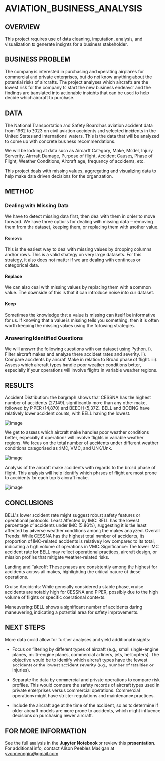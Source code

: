 # AVIATION_BUSINESS_ANALYSIS
## OVERVIEW
This project requires use of data cleaning, imputation, analysis, and visualization to generate insights for a business stakeholder. 
## BUSINESS PROBLEM
The company is interested in purchasing and operating airplanes for commercial and private enterprises, but do not know anything about the potential risks of aircrafts. The project analyses which aircrafts are the lowest risk for the company to start the new business endeavor and the findings are translated into actionable insights that can be used to help decide which aircraft to purchase.
## DATA
The National Transportation and Safety Board has aviation accident data from 1962 to 2023 on civil aviation accidents and selected incidents in the United States and international waters. This is the data that will be analyzed to come up with concrete business recommendations.

We will be looking at data such as Aircarft Category, Make, Model, Injury Serverity, Aircraft Damage, Purpose of flight, Accident Causes, Phase of Flight, Weather Conditions, Aircraft age, frequency of accidents, etc.

This project deals with missing values, aggregating and visualizing data to help make data driven decisions for the organization.
## METHOD
### Dealing with Missing Data
We have to detect missing data first, then deal with them in order to move forward. We have three options for dealing with missing data --removing them from the dataset, keeping them, or replacing them with another value.
#### Remove
This is the easiest way to deal with missing values by dropping columns and/or rows. This is a valid strategy on very large datasets. 
For this strategy, it also does not matter if we are dealing with continous or categorical data.
#### Replace
We can also deal with missing values by replacing them with a common value. The downside of this is that it can introduce noise into our dataset.
#### Keep
Sometimes the knowledge that a value is missing can itself be informative for us. If knowing that a value is missing tells you something, then it is often worth keeping the missing values using the following strategies.

### Answering Identified Questions
We will answer the following questions with our dataset using Python.
i). Filter aircraft makes and analyze there accident rates and severity.
ii). Compare accidents by aircraft Make in relation to Broad phase of flight.
iii). Assess which aircraft types handle poor weather conditions better, especially if your operations will involve flights in variable weather regions.
    
## RESULTS
Accident Distribution: the bargraph shows that CESSNA has the highest number of accidents (27,149), significantly more than any other make, followed by PIPER (14,870) and BEECH (5,372). BELL and BOEING have relatively lower accident counts, with BELL having the lowest.

![image](https://github.com/user-attachments/assets/35393033-9012-42c7-a096-03c8bdfa8092)

We get to assess which aircraft make handles poor weather conditions better, especially if operations will involve flights in variable weather regions. We focus on the total number of accidents under different weather conditions categorised as :IMC, VMC, and UNK/Unk. 

![image](https://github.com/user-attachments/assets/893b8669-62ce-43f0-a30f-28a2639e09d6)

Analysis of the aircraft make accidents with regards to the broad phase of flight. This analysis will help identify which phases of flight are most prone to accidents for each top 5 aircraft make.

![image](https://github.com/user-attachments/assets/7fa623bd-412f-4431-9206-d8cfbc0d0277)

## CONCLUSIONS
BELL's lower accident rate might suggest robust safety features or operational protocols. 
Least Affected by IMC: BELL has the lowest percentage of accidents under IMC (5.86%), suggesting it is the least affected by adverse weather conditions among the makes analyzed.
Overall Trends: While CESSNA has the highest total number of accidents, its proportion of IMC-related accidents is relatively low compared to its total, indicating a high volume of operations in VMC.
Significance: The lower IMC accident rate for BELL may reflect operational practices, aircraft design, or mission profiles that mitigate weather-related risks.

Landing and Takeoff: These phases are consistently among the highest for accidents across all makes, highlighting the critical nature of these operations.

Cruise Accidents: While generally considered a stable phase, cruise accidents are notably high for CESSNA and PIPER, possibly due to the high volume of flights or specific operational contexts.

Maneuvering: BELL shows a significant number of accidents during maneuvering, indicating a potential area for safety improvements.
## NEXT STEPS
More data could allow for further analyses and yield additional insights:
- Focus on filtering by different types of aircraft (e.g., small single-engine planes, multi-engine planes, commercial airliners, jets, helicopters). The objective would be to identify which aircraft types have the fewest accidents or the lowest accident severity (e.g., number of fatalities or injuries).
  
- Separate the data by commercial and private operations to compare risk profiles. This would compare the safety records of aircraft types used in private enterprises versus commercial operations. Commercial operations might have stricter regulations and maintenance practices.
  
- Include the aircraft age at the time of the accident, so as to determine if older aircraft models are more prone to accidents, which might influence decisions on purchasing newer aircraft.
    
## FOR MORE INFORMATION
See the full analysis in the **Jupyter Notebook** or review this **presentation**.
For additional info, contact Alison Peebles Madigan at yvonneongira@gmail.com
